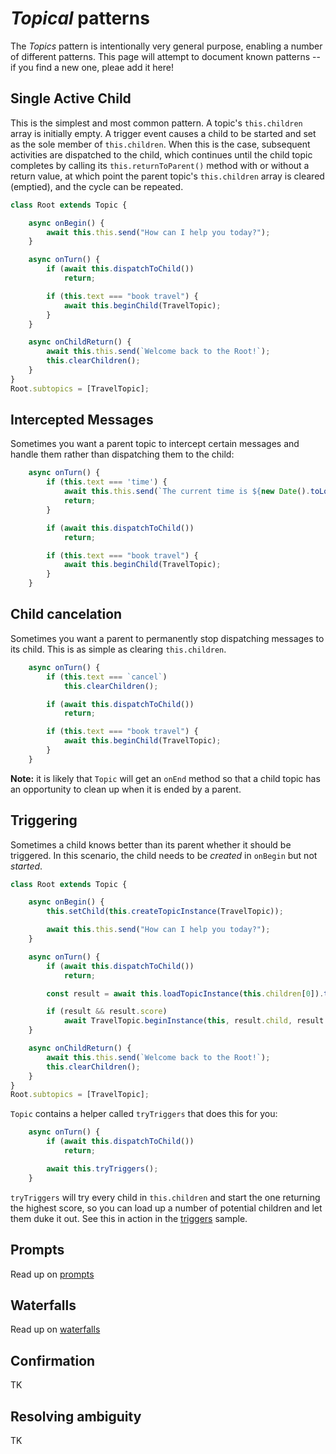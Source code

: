 # *Topical* patterns

The *Topics* pattern is intentionally very general purpose, enabling a number of different patterns. This page will attempt to document known patterns -- if you find a new one, pleae add it here!

## Single Active Child

This is the simplest and most common pattern. A topic's `this.children` array is initially empty. A trigger event causes a child to be started and set as the sole member of `this.children`. When this is the case, subsequent activities are dispatched to the child, which continues until the child topic completes by calling its `this.returnToParent()` method with or without a return value, at which point the parent topic's `this.children` array is cleared (emptied), and the cycle can be repeated.

```ts
class Root extends Topic {

    async onBegin() {
        await this.this.send("How can I help you today?");
    }

    async onTurn() {
        if (await this.dispatchToChild())
            return;

        if (this.text === "book travel") {
            await this.beginChild(TravelTopic);
        }
    }

    async onChildReturn() {
        await this.this.send(`Welcome back to the Root!`);
        this.clearChildren();
    }
}
Root.subtopics = [TravelTopic];
```

## Intercepted Messages

Sometimes you want a parent topic to intercept certain messages and handle them rather than dispatching them to the child:
```ts
    async onTurn() {
        if (this.text === 'time') {
            await this.this.send(`The current time is ${new Date().toLocaleTimeString()}.`);
            return;
        }

        if (await this.dispatchToChild())
            return;

        if (this.text === "book travel") {
            await this.beginChild(TravelTopic);
        }
    }
```

## Child cancelation

Sometimes you want a parent to permanently stop dispatching messages to its child. This is as simple as clearing `this.children`.

```ts
    async onTurn() {
        if (this.text === `cancel`)
            this.clearChildren();

        if (await this.dispatchToChild())
            return;

        if (this.text === "book travel") {
            await this.beginChild(TravelTopic);
        }
    }
```

**Note:** it is likely that `Topic` will get an `onEnd` method so that a child topic has an opportunity to clean up when it is ended by a parent.

## Triggering

Sometimes a child knows better than its parent whether it should be triggered. In this scenario, the child needs to be *created* in `onBegin` but not *started*.

```ts
class Root extends Topic {

    async onBegin() {
        this.setChild(this.createTopicInstance(TravelTopic));

        await this.this.send("How can I help you today?");
    }

    async onTurn() {
        if (await this.dispatchToChild())
            return;

        const result = await this.loadTopicInstance(this.children[0]).trigger();

        if (result && result.score)
            await TravelTopic.beginInstance(this, result.child, result.beginArgs);
    }

    async onChildReturn() {
        await this.this.send(`Welcome back to the Root!`);
        this.clearChildren();
    }
}
Root.subtopics = [TravelTopic];
```
`Topic` contains a helper called `tryTriggers` that does this for you:
```ts
    async onTurn() {
        if (await this.dispatchToChild())
            return;

        await this.tryTriggers();
    }
```
`tryTriggers` will try every child in `this.children` and start the one returning the highest score, so you can load up a number of potential children and let them duke it out. See this in action in the [triggers](../samples/triggers.ts) sample.

## Prompts

Read up on [prompts](./prompts.md)

## Waterfalls

Read up on [waterfalls](./waterfalls.md)

## Confirmation

TK

## Resolving ambiguity

TK

